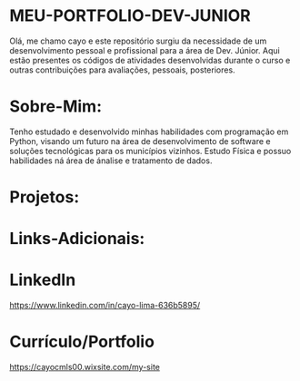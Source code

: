 # MEU-PORTFOLIO-DEV-JUNIOR

Olá, me chamo cayo e este repositório surgiu da necessidade de um desenvolvimento pessoal e profissional para a área de Dev. Júnior.
Aqui estão presentes os códigos de atividades desenvolvidas durante o curso e outras contribuições para avaliações, pessoais, posteriores.

# Sobre-Mim:

Tenho estudado e desenvolvido minhas habilidades com programação em Python, visando um futuro na área de desenvolvimento de software e soluções tecnológicas para os municípios vizinhos.
Estudo Física e possuo habilidades ná área de ánalise e tratamento de dados. 

# Projetos:




# Links-Adicionais:
  # LinkedIn
https://www.linkedin.com/in/cayo-lima-636b5895/
  # Currículo/Portfolio
https://cayocmls00.wixsite.com/my-site
